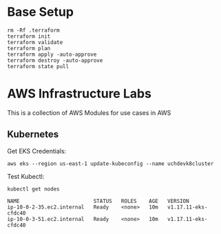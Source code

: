 # Base Setup
```
rm -Rf .terraform
terraform init
terraform validate
terraform plan 
terraform apply -auto-approve
terraform destroy -auto-approve
terraform state pull
```

# AWS Infrastructure Labs
This is a collection of AWS Modules for use cases in AWS


## Kubernetes
Get EKS Credentials:
```
aws eks --region us-east-1 update-kubeconfig --name uchdevk8cluster
```
Test Kubectl:
```
kubectl get nodes

NAME                        STATUS   ROLES    AGE   VERSION
ip-10-0-2-35.ec2.internal   Ready    <none>   10m   v1.17.11-eks-cfdc40
ip-10-0-3-51.ec2.internal   Ready    <none>   10m   v1.17.11-eks-cfdc40
```
